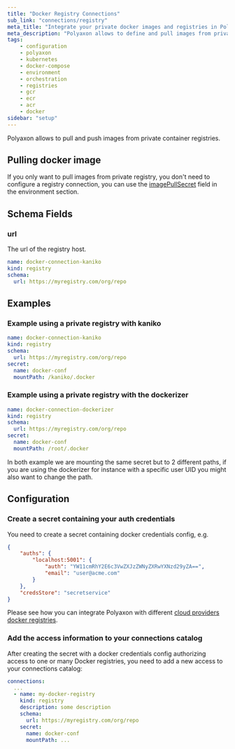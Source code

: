 ```yaml
---
title: "Docker Registry Connections"
sub_link: "connections/registry"
meta_title: "Integrate your private docker images and registries in Polyaxon - Configuration"
meta_description: "Polyaxon allows to define and pull images from private Container Registries."
tags:
    - configuration
    - polyaxon
    - kubernetes
    - docker-compose
    - environment
    - orchestration
    - registries
    - gcr
    - ecr
    - acr
    - docker
sidebar: "setup"
---
```


Polyaxon allows to pull and push images from private container registries.

## Pulling docker image

If you only want to pull images from private registry, 
you don't need to configure a registry connection, 
you can use the [imagePullSecret](/docs/core/specification/environment/#imagepullsecrets) 
field in the environment section.


## Schema Fields

### url

The url of the registry host.

```yaml
name: docker-connection-kaniko
kind: registry
schema:
  url: https://myregistry.com/org/repo
```

## Examples

### Example using a private registry with kaniko

```yaml
name: docker-connection-kaniko
kind: registry
schema:
  url: https://myregistry.com/org/repo
secret:
  name: docker-conf
  mountPath: /kaniko/.docker
```

### Example using a private registry with the dockerizer


```yaml
name: docker-connection-dockerizer
kind: registry
schema:
  url: https://myregistry.com/org/repo
secret:
  name: docker-conf
  mountPath: /root/.docker
```

In both example we are mounting the same secret but to 2 different paths,
if you are using the dockerizer for instance with a specific user
UID you might also want to change the path.


## Configuration

### Create a secret containing your auth credentials

You need to create a secret containing docker credentials config, e.g.

```json
{
    "auths": {
        "localhost:5001": {
            "auth": "YW11cmRhY2E6c3VwZXJzZWNyZXRwYXNzd29yZA==",
            "email": "user@acme.com"
        }
    },
    "credsStore": "secretservice"
}
``` 

Please see how you can integrate Polyaxon with different [cloud providers docker registries](/integrations/registries/).

### Add the access information to your connections catalog

After creating the secret with a docker credentials config authorizing access 
to one or many Docker registries, 
you need to add a new access to your connections catalog:

```yaml
connections:
  ...
  - name: my-docker-registry
    kind: registry
    description: some description
    schema:
      url: https://myregistry.com/org/repo
    secret:
      name: docker-conf
      mountPath: ...
```
